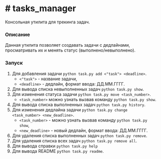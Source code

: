 # # tasks_manager

Консольная утилита для трекинга задач.

### Описание
Данная утилита позволяет создавать задачи с дедлайнами, просматривать их и менять статус (выполнено/невыполнено).

### Запуск

1. Для добавления задачи `python task.py add <"task"> <deadline>`.
    - `<"task">` - название задачи,
    - `<deadline>` - дедлайн, формат ввода: ДД.ММ.ГГГГ.
2. Для вывода списка невыполненных задач `python task.py show`.
3. Для изменения статуса задачи `python task.py move <task_number>`.
    - `<task_number>` можно узнать вызвав команду `python task.py show`.
4. Для вывода списка выполненных задач `python task.py history`.
5. Для изменения дедлайна задачи `python task.py change <task_number> <new_deadline>`.
    - `<task_number>` - можно узнать вызвав команду `python task.py show`,
    - `<new_deadline>` - новый дедлайн, формат ввода: ДД.ММ.ГГГГ.
6. Для удаления списка выполненных задач `python task.py remove`.
7. Для удаления списка всех задач `python task.py remove all`.
8. Для вывода справки `python task.py help`
9. Для вывода README `python task.py readme`.
